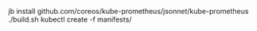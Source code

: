 jb install github.com/coreos/kube-prometheus/jsonnet/kube-prometheus
./build.sh
kubectl create -f manifests/
